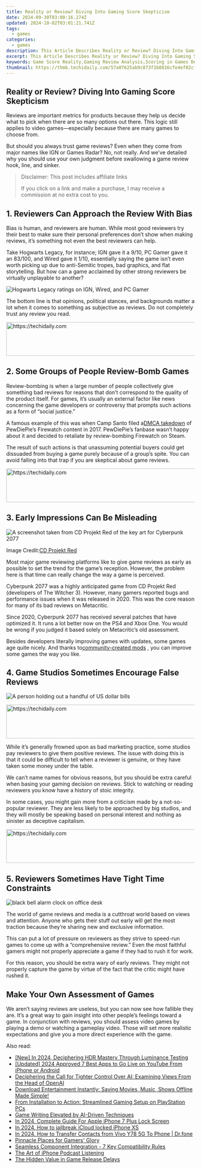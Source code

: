 ```yaml
---
title: Reality or Review? Diving Into Gaming Score Skepticism
date: 2024-09-30T03:00:16.274Z
updated: 2024-10-02T03:01:21.741Z
tags:
  - games
categories:
  - games
description: This Article Describes Reality or Review? Diving Into Gaming Score Skepticism
excerpt: This Article Describes Reality or Review? Diving Into Gaming Score Skepticism
keywords: Game Score Reality,Gaming Review Analysis,Scoring in Games Debate,Gaming Skepticism,Player Score Validity,Video Game Ratings Critique,Gamers' Perspective on Scores
thumbnail: https://thmb.techidaily.com/57a07625ab9c873f1b8816cfe4ef02cf1a6f9bda4b7acdd0899c793b0d810b70.jpg
---
```


## Reality or Review? Diving Into Gaming Score Skepticism

 Reviews are important metrics for products because they help us decide what to pick when there are so many options out there. This logic still applies to video games—especially because there are many games to choose from.

 But should you always trust game reviews? Even when they come from major names like IGN or Games Radar? No, not really. And we’ve detailed why you should use your own judgment before swallowing a game review hook, line, and sinker.

>  Disclaimer: This post includes affiliate links
>
>  If you click on a link and make a purchase, I may receive a commission at no extra cost to you.
>

## 1\. Reviewers Can Approach the Review With Bias

 Bias is human, and reviewers are human. While most good reviewers try their best to make sure their personal preferences don’t show when making reviews, it’s something not even the best reviewers can help.

 Take Hogwarts Legacy, for instance; IGN gave it a 9/10, PC Gamer gave it an 83/100, and Wired gave it 1/10, essentially saying the game isn’t even worth picking up due to anti-Semitic tropes, bad graphics, and flat storytelling. But how can a game acclaimed by other strong reviewers be virtually unplayable to another?

![Hogwarts Legacy ratings on IGN, Wired, and PC Gamer](https://static1.makeuseofimages.com/wordpress/wp-content/uploads/2023/09/hogwarts-legacy-ratings-on-ign-wired-and-pc-gamer.jpeg)

 The bottom line is that opinions, political stances, and backgrounds matter a lot when it comes to something as subjective as reviews. Do not completely trust any review you read.

<!-- affiliate ads begin -->
<a href="https://appsumo.8odi.net/c/5597632/2151864/7443" target="_top" id="2151864">
  <img src="//a.impactradius-go.com/display-ad/7443-2151864" border="0" alt="https://techidaily.com" width="600" height="90"/>
</a>
<img height="0" width="0" src="https://appsumo.8odi.net/i/5597632/2151864/7443" style="position:absolute;visibility:hidden;" border="0" />
<!-- affiliate ads end -->

## 2\. Some Groups of People Review-Bomb Games

 Review-bombing is when a large number of people collectively give something bad reviews for reasons that don’t correspond to the quality of the product itself. For games, it’s usually an external factor like news concerning the game developers or controversy that prompts such actions as a form of “social justice.”

 A famous example of this was when Camp Santo filed a[DMCA takedown](https://www.makeuseof.com/what-is-dmca-meaning/) of PewDiePie’s Firewatch content in 2017\. PewDiePie’s fanbase wasn’t happy about it and decided to retaliate by review-bombing Firewatch on Steam.

 The result of such actions is that unassuming potential buyers could get dissuaded from buying a game purely because of a group’s spite. You can avoid falling into that trap if you are skeptical about game reviews.

<!-- affiliate ads begin -->
<a href="https://aligracehair.sjv.io/c/5597632/1997695/19272" target="_top" id="1997695">
  <img src="//a.impactradius-go.com/display-ad/19272-1997695" border="0" alt="https://techidaily.com" width="728" height="90"/>
</a>
<img height="0" width="0" src="https://aligracehair.sjv.io/i/5597632/1997695/19272" style="position:absolute;visibility:hidden;" border="0" />
<!-- affiliate ads end -->

## 3\. Early Impressions Can Be Misleading

![A screenshot taken from CD Projekt Red of the key art for Cyberpunk 2077](https://static1.makeuseofimages.com/wordpress/wp-content/uploads/2023/03/cyberpunk-2077-key-art.jpg)

 Image Credit:[CD Projekt Red](https://www.cdprojektred.com/en/our-games)

 Most major game reviewing platforms like to give game reviews as early as possible to set the trend for the game’s reception. However, the problem here is that time can really change the way a game is perceived.

 Cyberpunk 2077 was a highly anticipated game from CD Projekt Red (developers of The Witcher 3). However, many gamers reported bugs and performance issues when it was released in 2020\. This was the core reason for many of its bad reviews on Metacritic.

 Since 2020, Cyberpunk 2077 has received several patches that have optimized it. It runs a lot better now on the PS4 and Xbox One. You would be wrong if you judged it based solely on Metacritic’s old assessment.

 Besides developers literally improving games with updates, some games age quite nicely. And thanks to[community-created mods](https://www.makeuseof.com/mods-video-games/) , you can improve some games the way you like.

## 4\. Game Studios Sometimes Encourage False Reviews

![A person holding out a handful of US dollar bills](https://static1.makeuseofimages.com/wordpress/wp-content/uploads/2023/04/person-holding-money.jpg)

<!-- affiliate ads begin -->
<a href="https://aligracehair.sjv.io/c/5597632/1975821/19272" target="_top" id="1975821">
  <img src="//a.impactradius-go.com/display-ad/19272-1975821" border="0" alt="https://techidaily.com" width="728" height="90"/>
</a>
<img height="0" width="0" src="https://aligracehair.sjv.io/i/5597632/1975821/19272" style="position:absolute;visibility:hidden;" border="0" />
<!-- affiliate ads end -->

 While it’s generally frowned upon as bad marketing practice, some studios pay reviewers to give them positive reviews. The issue with doing this is that it could be difficult to tell when a reviewer is genuine, or they have taken some money under the table.

 We can’t name names for obvious reasons, but you should be extra careful when basing your gaming decision on reviews. Stick to watching or reading reviewers you know have a history of stoic integrity.

 In some cases, you might gain more from a criticism made by a not-so-popular reviewer. They are less likely to be approached by big studios, and they will mostly be speaking based on personal interest and nothing as sinister as deceptive capitalism.

<!-- affiliate ads begin -->
<a href="https://appsumo.8odi.net/c/5597632/2075483/7443" target="_top" id="2075483">
  <img src="//a.impactradius-go.com/display-ad/7443-2075483" border="0" alt="https://techidaily.com" width="728" height="90"/>
</a>
<img height="0" width="0" src="https://appsumo.8odi.net/i/5597632/2075483/7443" style="position:absolute;visibility:hidden;" border="0" />
<!-- affiliate ads end -->

## 5\. Reviewers Sometimes Have Tight Time Constraints

![black bell alarm clock on office desk](https://thmb.techidaily.com/2b0be1d254da9a28eb7fb0462b3c66de235332cf8b2fab4ba3941b84a9d75cac.jpg)

 The world of game reviews and media is a cutthroat world based on views and attention. Anyone who gets their stuff out early will get the most traction because they’re sharing new and exclusive information.

 This can put a lot of pressure on reviewers as they strive to speed-run games to come up with a “comprehensive review.” Even the most faithful gamers might not properly appreciate a game if they had to rush it for work.

 For this reason, you should be extra wary of early reviews. They might not properly capture the game by virtue of the fact that the critic might have rushed it.

## Make Your Own Assessment of Games

 We aren’t saying reviews are useless, but you can now see how fallible they are. It’s a great way to gain insight into other people’s feelings toward a game. In conjunction with reviews, you should assess video games by playing a demo or watching a gameplay video. Those will set more realistic expectations and give you a more direct experience with the game.

<ins class="adsbygoogle"
     style="display:block"
     data-ad-format="autorelaxed"
     data-ad-client="ca-pub-7571918770474297"
     data-ad-slot="1223367746"></ins>

<ins class="adsbygoogle"
     style="display:block"
     data-ad-client="ca-pub-7571918770474297"
     data-ad-slot="8358498916"
     data-ad-format="auto"
     data-full-width-responsive="true"></ins>

<span class="atpl-alsoreadstyle">Also read:</span>
<div><ul>
<li><a href="https://fox-direct.techidaily.com/new-in-2024-deciphering-hdr-mastery-through-luminance-testing/"><u>[New] In 2024, Deciphering HDR Mastery Through Luminance Testing</u></a></li>
<li><a href="https://eaxpv-info.techidaily.com/updated-2024-approved-7-best-apps-to-go-live-on-youtube-from-iphone-or-android/"><u>[Updated] 2024 Approved 7 Best Apps to Go Live on YouTube From iPhone or Android</u></a></li>
<li><a href="https://tech-revival.techidaily.com/deciphering-the-call-for-tighter-control-over-ai-examining-views-from-the-head-of-openai/"><u>Deciphering the Call for Tighter Control Over AI: Examining Views From the Head of OpenAI</u></a></li>
<li><a href="https://tech-revival.techidaily.com/download-entertainment-instantly-saving-movies-music-shows-offline-made-simple/"><u>Download Entertainment Instantly: Saving Movies, Music, Shows Offline Made Simple!</u></a></li>
<li><a href="https://games-able.techidaily.com/from-installation-to-action-streamlined-gaming-setup-on-playstation-pcs/"><u>From Installation to Action: Streamlined Gaming Setup on PlayStation PCs</u></a></li>
<li><a href="https://games-able.techidaily.com/game-writing-elevated-by-ai-driven-techniques/"><u>Game Writing Elevated by AI-Driven Techniques</u></a></li>
<li><a href="https://ios-unlock.techidaily.com/in-2024-complete-guide-for-apple-iphone-7-plus-lock-screen-by-drfone-ios/"><u>In 2024, Complete Guide For Apple iPhone 7 Plus Lock Screen</u></a></li>
<li><a href="https://activate-lock.techidaily.com/in-2024-how-to-jailbreak-icloud-locked-iphone-xs-by-drfone-ios/"><u>In 2024, How to jailbreak iCloud locked iPhone XS</u></a></li>
<li><a href="https://android-transfer.techidaily.com/in-2024-how-to-transfer-contacts-from-vivo-y78-5g-to-phone-drfone-by-drfone-transfer-from-android-transfer-from-android/"><u>In 2024, How to Transfer Contacts from Vivo Y78 5G To Phone | Dr.fone</u></a></li>
<li><a href="https://games-able.techidaily.com/pinnacle-places-for-gamers-glory/"><u>Pinnacle Places for Gamers' Glory</u></a></li>
<li><a href="https://games-able.techidaily.com/seamless-component-integration-7-key-compatibility-rules/"><u>Seamless Component Integration - 7 Key Compatibility Rules</u></a></li>
<li><a href="https://extra-tips.techidaily.com/the-art-of-iphone-podcast-listening/"><u>The Art of iPhone Podcast Listening</u></a></li>
<li><a href="https://games-able.techidaily.com/the-hidden-value-in-game-release-delays/"><u>The Hidden Value in Game Release Delays</u></a></li>
</ul></div>

